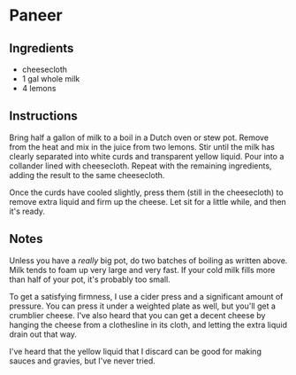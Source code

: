 # Paneer

## Ingredients

 - cheesecloth
 - 1 gal whole milk
 - 4 lemons


## Instructions

Bring half a gallon of milk to a boil  in a Dutch oven or stew pot.  Remove from
the heat and mix in the juice  from two lemons.  Stir until the milk has clearly
separated into white curds and transparent yellow liquid.  Pour into a collander
lined with cheesecloth. Repeat with the remaining ingredients, adding the result
to the same cheesecloth.

Once the curds  have cooled slightly,  press them  (still in the cheesecloth) to
remove extra liquid and firm up the cheese. Let sit for a little while, and then
it's ready.


## Notes

Unless you have a _really_ big pot,  do two batches of boiling as written above.
Milk tends to foam up  very large  and  very fast.  If your cold milk fills more
than half of your pot, it's probably too small.

To get  a satisfying firmness,  I use a cider press and a  significant amount of
pressure.   You can press it under  a weighted plate  as well,  but you'll get a
crumblier cheese.   I've also heard that you can  get a decent cheese by hanging
the cheese from a clothesline  in its cloth, and letting the extra  liquid drain
out that way.

I've heard that the  yellow liquid that I discard  can be good for making sauces
and gravies, but I've never tried.
